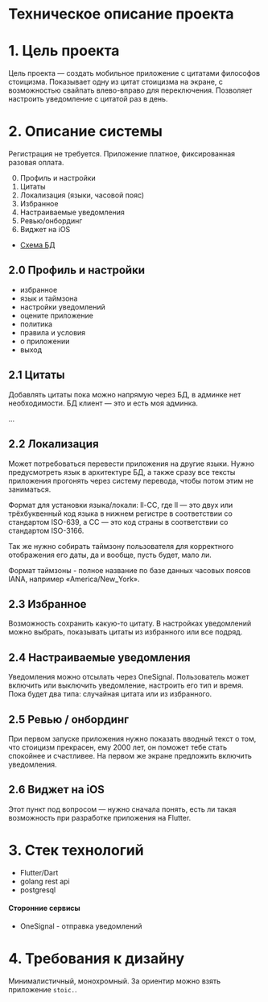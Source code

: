 # Техническое описание проекта

# 1. Цель проекта

Цель проекта — создать мобильное приложение с цитатами философов стоицизма. Показывает одну из цитат стоицизма на экране, с возможностью свайпать влево-вправо для переключения. Позволяет настроить уведомление с цитатой раз в день.

# 2. Описание системы

Регистрация не требуется. Приложение платное, фиксированная разовая оплата.

0. Профиль и настройки
1. Цитаты
2. Локализация (языки, часовой пояс)
3. Избранное
4. Настраиваемые уведомления
5. Ревью/онбординг
6. Виджет на iOS

- [Схема БД](https://whimsical.com/NbsrhsWuMqxPP8eCoUqR88)

## 2.0 Профиль и настройки

 - избранное
 - язык и таймзона
 - настройки уведомлений
 - оцените приложение
 - политика
 - правила и условия
 - о приложении
 - выход

## 2.1 Цитаты

Добавлять цитаты пока можно напрямую через БД, в админке нет необходимости. БД клиент — это и есть моя админка.

...

## 2.2 Локализация

Может потребоваться перевести приложения на другие языки. Нужно предусмотреть язык в архитектуре БД, а также сразу все тексты приложения прогонять через систему перевода, чтобы потом этим не заниматься.

Формат для установки языка/локали: ll-CC, где ll — это двух или трёхбуквенный код языка в нижнем регистре в соответствии со стандартом ISO-639, а CC — это код страны в соответствии со стандартом ISO-3166.

Так же нужно собирать таймзону пользователя для корректного отображения его даты, да и вообще, пусть будет, мало ли.

Формат таймзоны - полное название по базе данных часовых поясов IANA, например «America/New_York».

## 2.3 Избранное

Возможность сохранить какую-то цитату. В настройках уведомлений можно выбрать, показывать цитаты из избранного или все подряд.

## 2.4 Настраиваемые уведомления

Уведомления можно отсылать через OneSignal. Пользователь может включить или выключить уведомление, настроить его тип и время. Пока будет два типа: случайная цитата или из избранного.


## 2.5 Ревью / онбординг

При первом запуске приложения нужно показать вводный текст о том, что стоицизм прекрасен, ему 2000 лет, он поможет тебе стать спокойнее и счастливее. На первом же экране предложить включить уведомления.

## 2.6 Виджет на iOS

Этот пункт под вопросом — нужно сначала понять, есть ли такая возможность при разработке приложения на Flutter.

# 3. Стек технологий

 - Flutter/Dart
 - golang rest api
 - postgresql
 
#### Сторонние сервисы

 - OneSignal - отправка уведомлений

# 4. Требования к дизайну

Минималистичный, монохромный. За ориентир можно взять приложение `stoic.`.